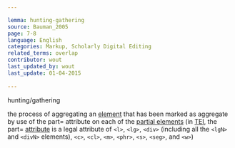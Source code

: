 ```yaml
---

lemma: hunting-gathering
source: Bauman_2005
page: 7-8 
language: English
categories: Markup, Scholarly Digital Editing
related_terms: overlap
contributor: wout
last_updated_by: wout
last_update: 01-04-2015
        
---
```


hunting/gathering

the process of aggregating an [element](element.html) that has been marked as aggregate by use of the part= attribute on each of the [partial elements](elementPartial.html) (in [TEI](TEI.html), the part= [attribute](attribute.html) is a legal attribute of `<l>`, `<lg>`, `<div>` (including all the `<lgN>` and `<divN>` elements), `<c>`, `<cl>`, `<m>`, `<phr>`, `<s>`, `<seg>`, and `<w>`)

